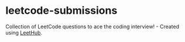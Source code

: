 # leetcode-submissions
Collection of LeetCode questions to ace the coding interview! - Created using [LeetHub](https://github.com/QasimWani/LeetHub).
